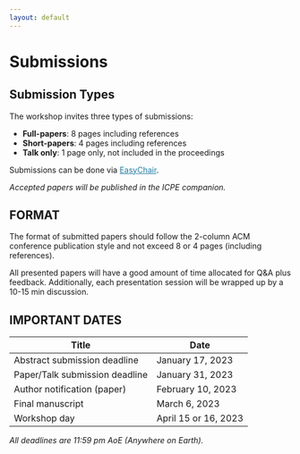 ```yaml
---
layout: default
---
```

<h1><b>Submissions</b></h1>

<h2><b>Submission Types</b></h2>

The workshop invites three types of submissions:

<ul>
  <li><b>Full-papers</b>: 8 pages including references</li>
  <li><b>Short-papers</b>: 4 pages including references</li>
  <li><b>Talk only</b>: 1 page only, not included in the proceedings</li>
</ul>

Submissions can be done via <a href="https://easychair.org/conferences/?conf=panda22" style="color: #227da3">EasyChair</a>.
<p><i>Accepted papers will be published in the ICPE companion.</i></p>

<h2><b>FORMAT</b></h2>

<p>The format of submitted papers should follow the 2-column ACM conference publication style and not exceed 8 or 4 pages (including references). </p>
All presented papers will have a good amount of time allocated for Q&A plus feedback. Additionally, each presentation session will be wrapped up by a 10-15 min discussion. 

<h2><b>IMPORTANT DATES</b></h2>

| Title                       | Date             |
|-----------------------------|------------------|
| Abstract submission deadline   | January 17, 2023 |
| Paper/Talk submission deadline    | January 31, 2023 |
| Author notification (paper) |  February 10, 2023 |
| Final manuscript            |      March 6, 2023     |
| Workshop day            |      April 15 or 16, 2023     |

<p><i>All deadlines are 11:59 pm AoE (Anywhere on Earth).</i></p>

